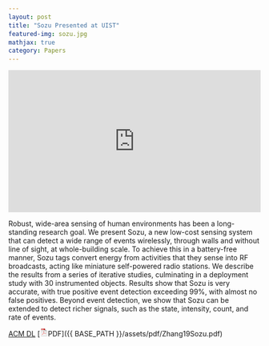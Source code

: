 ```yaml
---
layout: post
title: "Sozu Presented at UIST"
featured-img: sozu.jpg
mathjax: true
category: Papers
---
```


<div style="position: relative; padding-bottom: 56.25%; height: 0; overflow: hidden; max-width: 100%; height: auto;">
    <iframe style="position: absolute; top: 0; left: 0; width: 100%; height: 100%;" src="https://www.youtube.com/embed/wbq-eOOIPyw" title="YouTube video player" frameborder="0" allow="accelerometer; autoplay; clipboard-write; encrypted-media; gyroscope; picture-in-picture; web-share" referrerpolicy="strict-origin-when-cross-origin" allowfullscreen></iframe>
</div>

Robust, wide-area sensing of human environments has been a long-standing research goal. We present Sozu, a new low-cost sensing system that can detect a wide range of events wirelessly, through walls and without line of sight, at whole-building scale. To achieve this in a battery-free manner, Sozu tags convert energy from activities that they sense into RF broadcasts, acting like miniature self-powered radio stations. We describe the results from a series of iterative studies, culminating in a deployment study with 30 instrumented objects. Results show that Sozu is very accurate, with true positive event detection exceeding 99%, with almost no false positives. Beyond event detection, we show that Sozu can be extended to detect richer signals, such as the state, intensity, count, and rate of events.

[ACM DL](https://dl.acm.org/doi/abs/10.1145/3332165.3347952) [![pdf](/assets/icons16/pdf-icon.png)PDF]({{ BASE_PATH }}/assets/pdf/Zhang19Sozu.pdf) 